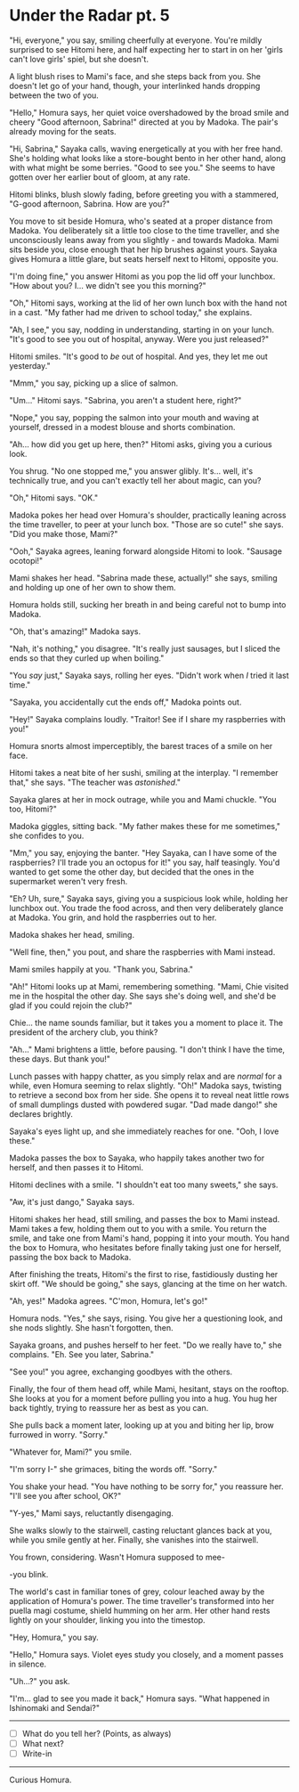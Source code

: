 # Under the Radar pt. 5

"Hi, everyone," you say, smiling cheerfully at everyone. You're mildly surprised to see Hitomi here, and half expecting her to start in on her 'girls can't love girls' spiel, but she doesn't.

A light blush rises to Mami's face, and she steps back from you. She doesn't let go of your hand, though, your interlinked hands dropping between the two of you.

"Hello," Homura says, her quiet voice overshadowed by the broad smile and cheery "Good afternoon, Sabrina!" directed at you by Madoka. The pair's already moving for the seats.

"Hi, Sabrina," Sayaka calls, waving energetically at you with her free hand. She's holding what looks like a store-bought bento in her other hand, along with what might be some berries. "Good to see you." She seems to have gotten over her earlier bout of gloom, at any rate.

Hitomi blinks, blush slowly fading, before greeting you with a stammered, "G-good afternoon, Sabrina. How are you?"

You move to sit beside Homura, who's seated at a proper distance from Madoka. You deliberately sit a little too close to the time traveller, and she unconsciously leans away from you slightly - and towards Madoka. Mami sits beside you, close enough that her hip brushes against yours. Sayaka gives Homura a little glare, but seats herself next to Hitomi, opposite you.

"I'm doing fine," you answer Hitomi as you pop the lid off your lunchbox. "How about you? I... we didn't see you this morning?"

"Oh," Hitomi says, working at the lid of her own lunch box with the hand not in a cast. "My father had me driven to school today," she explains.

"Ah, I see," you say, nodding in understanding, starting in on your lunch. "It's good to see you out of hospital, anyway. Were you just released?"

Hitomi smiles. "It's good to *be* out of hospital. And yes, they let me out yesterday."

"Mmm," you say, picking up a slice of salmon.

"Um..." Hitomi says. "Sabrina, you aren't a student here, right?"

"Nope," you say, popping the salmon into your mouth and waving at yourself, dressed in a modest blouse and shorts combination.

"Ah... how did you get up here, then?" Hitomi asks, giving you a curious look.

You shrug. "No one stopped me," you answer glibly. It's... well, it's technically true, and you can't exactly tell her about magic, can you?

"Oh," Hitomi says. "OK."

Madoka pokes her head over Homura's shoulder, practically leaning across the time traveller, to peer at your lunch box. "Those are so cute!" she says. "Did you make those, Mami?"

"Ooh," Sayaka agrees, leaning forward alongside Hitomi to look. "Sausage ocotopi!"

Mami shakes her head. "Sabrina made these, actually!" she says, smiling and holding up one of her own to show them.

Homura holds still, sucking her breath in and being careful not to bump into Madoka.

"Oh, that's amazing!" Madoka says.

"Nah, it's nothing," you disagree. "It's really just sausages, but I sliced the ends so that they curled up when boiling."

"You *say* just," Sayaka says, rolling her eyes. "Didn't work when *I* tried it last time."

"Sayaka, you accidentally cut the ends off," Madoka points out.

"Hey!" Sayaka complains loudly. "Traitor! See if I share my raspberries with you!"

Homura snorts almost imperceptibly, the barest traces of a smile on her face.

Hitomi takes a neat bite of her sushi, smiling at the interplay. "I remember that," she says. "The teacher was *astonished*."

Sayaka glares at her in mock outrage, while you and Mami chuckle. "You too, Hitomi?"

Madoka giggles, sitting back. "My father makes these for me sometimes," she confides to you.

"Mm," you say, enjoying the banter. "Hey Sayaka, can I have some of the raspberries? I'll trade you an octopus for it!" you say, half teasingly. You'd wanted to get some the other day, but decided that the ones in the supermarket weren't very fresh.

"Eh? Uh, sure," Sayaka says, giving you a suspicious look while, holding her lunchbox out. You trade the food across, and then very deliberately glance at Madoka. You grin, and hold the raspberries out to her.

Madoka shakes her head, smiling.

"Well fine, then," you pout, and share the raspberries with Mami instead.

Mami smiles happily at you. "Thank you, Sabrina."

"Ah!" Hitomi looks up at Mami, remembering something. "Mami, Chie visited me in the hospital the other day. She says she's doing well, and she'd be glad if you could rejoin the club?"

Chie... the name sounds familiar, but it takes you a moment to place it. The president of the archery club, you think?

"Ah..." Mami brightens a little, before pausing. "I don't think I have the time, these days. But thank you!"

Lunch passes with happy chatter, as you simply relax and are *normal* for a while, even Homura seeming to relax slightly. "Oh!" Madoka says, twisting to retrieve a second box from her side. She opens it to reveal neat little rows of small dumplings dusted with powdered sugar. "Dad made dango!" she declares brightly.

Sayaka's eyes light up, and she immediately reaches for one. "Ooh, I love these."

Madoka passes the box to Sayaka, who happily takes another two for herself, and then passes it to Hitomi.

Hitomi declines with a smile. "I shouldn't eat too many sweets," she says.

"Aw, it's just dango," Sayaka says.

Hitomi shakes her head, still smiling, and passes the box to Mami instead. Mami takes a few, holding them out to you with a smile. You return the smile, and take one from Mami's hand, popping it into your mouth. You hand the box to Homura, who hesitates before finally taking just one for herself, passing the box back to Madoka.

After finishing the treats, Hitomi's the first to rise, fastidiously dusting her skirt off. "We should be going," she says, glancing at the time on her watch.

"Ah, yes!" Madoka agrees. "C'mon, Homura, let's go!"

Homura nods. "Yes," she says, rising. You give her a questioning look, and she nods slightly. She hasn't forgotten, then.

Sayaka groans, and pushes herself to her feet. "Do we really have to," she complains. "Eh. See you later, Sabrina."

"See you!" you agree, exchanging goodbyes with the others.

Finally, the four of them head off, while Mami, hesitant, stays on the rooftop. She looks at you for a moment before pulling you into a hug. You hug her back tightly, trying to reassure her as best as you can.

She pulls back a moment later, looking up at you and biting her lip, brow furrowed in worry. "Sorry."

"Whatever for, Mami?" you smile.

"I'm sorry I-" she grimaces, biting the words off. "Sorry."

You shake your head. "You have nothing to be sorry for," you reassure her. "I'll see you after school, OK?"

"Y-yes," Mami says, reluctantly disengaging.

She walks slowly to the stairwell, casting reluctant glances back at you, while you smile gently at her. Finally, she vanishes into the stairwell.

You frown, considering. Wasn't Homura supposed to mee-

-you blink.

The world's cast in familiar tones of grey, colour leached away by the application of Homura's power. The time traveller's transformed into her puella magi costume, shield humming on her arm. Her other hand rests lightly on your shoulder, linking you into the timestop.

"Hey, Homura," you say.

"Hello," Homura says. Violet eyes study you closely, and a moment passes in silence.

"Uh...?" you ask.

"I'm... glad to see you made it back," Homura says. "What happened in Ishinomaki and Sendai?"

---

- [ ] What do you tell her? (Points, as always)
- [ ] What next?
- [ ] Write-in

---

Curious Homura.
